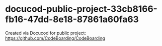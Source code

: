 # docucod-public-project-33cb8166-fb16-47dd-8e18-87861a60fa63
Created via Docucod for public project: https://github.com/CodeBoarding/CodeBoarding
